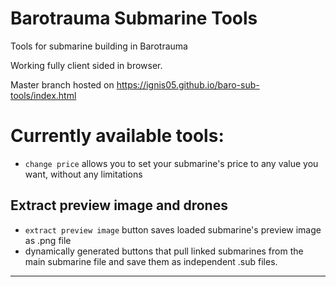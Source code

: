 # Barotrauma Submarine Tools

Tools for submarine building in Barotrauma

Working fully client sided in browser.

Master branch hosted on https://ignis05.github.io/baro-sub-tools/index.html

# Currently available tools:

-  `change price` allows you to set your submarine's price to any value you want, without any limitations

## Extract preview image and drones

-  `extract preview image` button saves loaded submarine's preview image as .png file
-  dynamically generated buttons that pull linked submarines from the main submarine file and save them as independent .sub files.

<hr>
